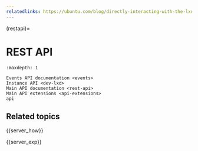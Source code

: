 ```yaml
---
relatedlinks: https://ubuntu.com/blog/directly-interacting-with-the-lxd-api
---
```


(restapi)=
# REST API

```{toctree}
:maxdepth: 1

Events API documentation <events>
Instance API <dev-lxd>
Main API documentation <rest-api>
Main API extensions <api-extensions>
api
```

## Related topics

{{server_how}}

{{server_exp}}
